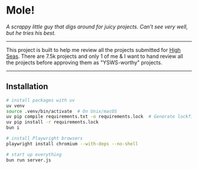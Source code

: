 # Mole!

_A scrappy little guy that digs around for juicy projects. Can't see very well, but he tries his best._

---

This project is built to help me review all the projects submitted for [High Seas](https://highseas.hackclub.com). There are 7.5k projects and only 1 of me & I want to hand review all the projects before approving them as "YSWS-worthy" projects.

---

## Installation

```sh
# install packages with uv
uv venv
source .venv/bin/activate  # On Unix/macOS
uv pip compile requirements.txt -o requirements.lock  # Generate lockfile
uv pip install -r requirements.lock
bun i

# install Playwright browsers
playwright install chromium --with-deps --no-shell

# start up everything
bun run server.js
```
